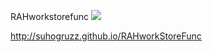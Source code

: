 RAHworkstorefunc ![](https://github.com/Suhogruzz/RAHworkStoreFunc/actions/workflows/web.yml/badge.svg)

http://suhogruzz.github.io/RAHworkStoreFunc 
